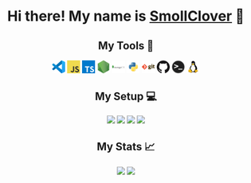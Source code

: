 <h1 align="center">Hi there! My name is <a href="https://clover.gmbh/">SmollClover</a> 👋</h1>

<h2 align="center">My Tools 🔧</h2>
<p align="center">
    <a href="https://code.visualstudio.com/"><img alt="Visual Studio Code" width="26px" src="https://raw.githubusercontent.com/github/explore/80688e429a7d4ef2fca1e82350fe8e3517d3494d/topics/visual-studio-code/visual-studio-code.png" /></a>
    <a href="https://www.javascript.com/"><img alt="JavaScript" width="26px" src="https://raw.githubusercontent.com/github/explore/80688e429a7d4ef2fca1e82350fe8e3517d3494d/topics/javascript/javascript.png" /></a>
    <a href="https://www.typescriptlang.org/"><img alt="TypeScript" width="26px" src="https://raw.githubusercontent.com/github/explore/80688e429a7d4ef2fca1e82350fe8e3517d3494d/topics/typescript/typescript.png" /></a>
    <a href="https://nodejs.org/"><img alt="Node.js" width="26px" src="https://raw.githubusercontent.com/github/explore/80688e429a7d4ef2fca1e82350fe8e3517d3494d/topics/nodejs/nodejs.png" /></a>
    <a href="https://www.mongodb.com/"><img alt="MongoDB" width="26px" src="https://raw.githubusercontent.com/github/explore/80688e429a7d4ef2fca1e82350fe8e3517d3494d/topics/mongodb/mongodb.png" /></a>
    <a href="https://www.python.org/"><img alt="Python" width="26px" src="https://raw.githubusercontent.com/github/explore/80688e429a7d4ef2fca1e82350fe8e3517d3494d/topics/python/python.png" /></a>
    <a href="https://git-scm.com/"><img alt="Git" width="26px" src="https://raw.githubusercontent.com/github/explore/80688e429a7d4ef2fca1e82350fe8e3517d3494d/topics/git/git.png" /></a>
    <a href="https://github.com/"><img alt="GitHub" width="26px" src="https://raw.githubusercontent.com/github/explore/78df643247d429f6cc873026c0622819ad797942/topics/github/github.png" /></a>
    <a href="https://www.microsoft.com/de-de/p/windows-terminal/9n0dx20hk701"><img alt="Terminal" width="26px" src="https://raw.githubusercontent.com/github/explore/80688e429a7d4ef2fca1e82350fe8e3517d3494d/topics/terminal/terminal.png" /></a>
    <a href="https://docs.microsoft.com/en-us/windows/wsl/about"><img alt="WSL2" width="26px" src="https://raw.githubusercontent.com/github/explore/80688e429a7d4ef2fca1e82350fe8e3517d3494d/topics/linux/linux.png" /></a>
</p>

<h2 align="center">My Setup 💻</h2>
<p align="center">
    <img src="https://img.shields.io/badge/windows-%230078D6.svg?&style=for-the-badge&logo=windows&logoColor=white" />
    <img src="https://img.shields.io/badge/intel-core%20i7%2009th-%230071C5.svg?&style=for-the-badge&logo=intel&logoColor=white" />
    <img src="https://img.shields.io/badge/RAM-32GB-%230071C5.svg?&style=for-the-badge&logoColor=white" />
    <img src="https://img.shields.io/badge/nvidia-rtx%202070%20SUPER-%2376B900.svg?&style=for-the-badge&logo=nvidia&logoColor=white" />
</p>

<h2 align="center">My Stats 📈</h2>
<p align="center">
  <a href="https://github.com/SmollClover"><img align="center" src="https://github-readme-stats.vercel.app/api?username=SmollClover&show_icons=true&count_private=true&theme=monokai" width="350"></a>
  <a href="https://github.com/SmollClover"><img align="center"  src="https://github-readme-stats.vercel.app/api/top-langs/?username=SmollClover&layout=compact&theme=monokai" width="350"></a>
</p>
